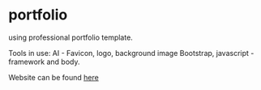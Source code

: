 # portfolio

using professional portfolio template.

Tools in use:
AI - Favicon, logo, background image
Bootstrap, javascript -framework and body.

Website can be found [here](https://vivianuol.github.io/portfolio/)

